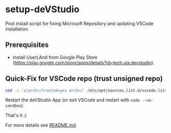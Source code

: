 # setup-deVStudio
Post install script for fixing Microsoft Repository and updating VSCode installation.

## Prerequisites
- Install UserLAnd from Google Play Store (https://play.google.com/store/apps/details?id=tech.ula.devstudio).

## Quick-Fix for VSCode repo (trust unsigned repo)
```bash
sed -i 's/arch=/trusted=yes arch=/' /etc/apt/sources.list.d/vscode.list && sudo apt update -y && sudo apt upgrade -y
```
Restart the deVStudio App (or exit VSCode and restart with ```code --no-sandbox```).

That's it ;)

For more details see [README.md](./README.md).
